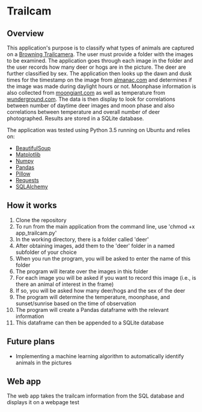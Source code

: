 # Trailcam

## Overview
This application's purpose is to classify what types of animals are captured on a [Browning Trailcamera](https://browningtrailcameras.com/). The user must provide a folder with the images to be examined. The application goes through each image in the folder and the user records how many deer or hogs are in the picture. The deer are further classified by sex. The application then looks up the dawn and dusk times for the timestamp on the image from [almanac.com](https://www.almanac.com/) and determines if the image was made during daylight hours or not. Moonphase information is also collected from [moongiant.com](https://www.moongiant.com) as well as temperature from [wunderground.com](www.wunderground.com). The data is then display to look for correlations between number of daytime deer images and moon phase and also correlations between temperature and overall number of deer photographed. Results are stored in a SQLite database.

The application was tested using Python 3.5 running on Ubuntu and relies on:
* [BeautifulSoup](https://www.crummy.com/software/BeautifulSoup/)
* [Matplotlib](https://matplotlib.org/)
* [Numpy](http://www.numpy.org/)
* [Pandas](https://pandas.pydata.org/)
* [Pillow](https://pillow.readthedocs.io/en/5.1.x/)
* [Requests](http://docs.python-requests.org/en/master/)
* [SQLAlchemy](https://www.sqlalchemy.org/)

## How it works

1. Clone the repository
2. To run from the main application from the command line, use 'chmod +x app_trailcam.py' 
3. In the working directory, there is a folder called 'deer'
4. After obtaining images, add them to the 'deer' folder in a named subfolder of your choice
5. When you run the program, you will be asked to enter the name of this folder
6. The program will iterate over the images in this folder
7. For each image you will be asked if you want to record this image (i.e., is there an animal of interest in the frame)
8. If so, you will be asked how many deer/hogs and the sex of the deer
9. The program will determine the temperature, moonphase, and sunset/sunrise based on the time of observation 
10. The program will create a Pandas dataframe with the relevant information
11. This dataframe can then be appended to a SQLite database

## Future plans
* Implementing a machine learning algorithm to automatically identify animals in the pictures

## Web app
The web app takes the trailcam information from the SQL database and displays it on a webpage
test
